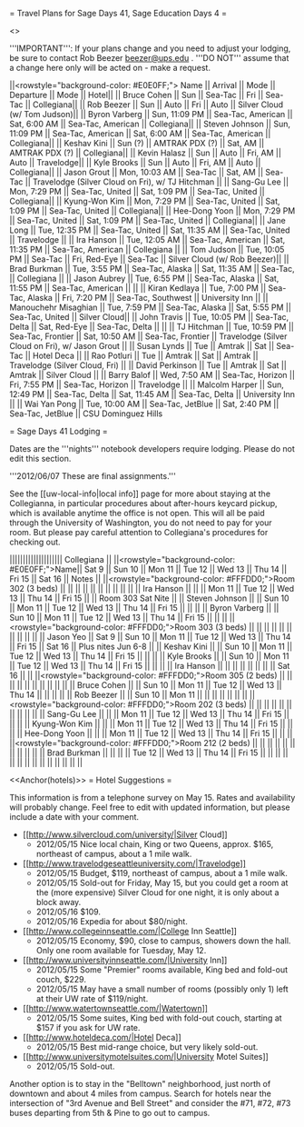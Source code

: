 = Travel Plans for Sage Days 41, Sage Education Days 4 =

<<TableOfContents>>

'''IMPORTANT''': If your plans change and you need to adjust your lodging, be sure to contact Rob Beezer beezer@ups.edu .  '''DO NOT''' assume that a change here only will be acted on - make a request.

||<rowstyle="background-color: #E0E0FF;"> Name ||  Arrival || Mode || Departure || Mode || Hotel||
|| Bruce Cohen             || Sun             || Sea-Tac            || Fri              || Sea-Tac            || Collegiana||
|| Rob Beezer              || Sun             || Auto               || Fri              || Auto               || Silver Cloud (w/ Tom Judson)||
|| Byron Varberg           || Sun,  11:09 PM  || Sea-Tac, American  || Sat,   6:00 AM   || Sea-Tac, American  || Collegiana||
|| Steven Johnson          || Sun,  11:09 PM  || Sea-Tac, American  || Sat,   6:00 AM   || Sea-Tac, American  || Collegiana||
|| Keshav Kini             || Sun (?)         || AMTRAK PDX (?)     || Sat,        AM   || AMTRAK PDX (?)     || Collegiana||
|| Kevin Halasz            || Sun             || Auto               || Fri,        AM   || Auto               || Travelodge||
|| Kyle Brooks             || Sun             || Auto               || Fri,        AM   || Auto               || Collegiana||
|| Jason Grout             || Mon, 10:03 AM   || Sea-Tac            || Sat,        AM   || Sea-Tac            || Travelodge (Silver Cloud on Fri), w/ TJ Hitchman ||
|| Sang-Gu Lee             || Mon,  7:29 PM   || Sea-Tac, United    || Sat,   1:09 PM   || Sea-Tac, United    || Collegiana||
|| Kyung-Won Kim           || Mon,  7:29 PM   || Sea-Tac, United    || Sat,   1:09 PM   || Sea-Tac, United    || Collegiana||
|| Hee-Dong Yoon           || Mon,  7:29 PM   || Sea-Tac, United    || Sat,   1:09 PM   || Sea-Tac, United    || Collegiana||
|| Jane Long               || Tue, 12:35 PM   || Sea-Tac, United    || Sat,  11:35 AM   || Sea-Tac, United    || Travelodge ||
|| Ira Hanson              || Tue, 12:05 AM   || Sea-Tac, American  || Sat,  11:35 PM   || Sea-Tac, American  || Collegiana ||
|| Tom Judson              || Tue, 10:05 PM   || Sea-Tac            || Fri,   Red-Eye   || Sea-Tac            || Silver Cloud (w/ Rob Beezer)||
|| Brad Burkman            || Tue,  3:55 PM   || Sea-Tac, Alaska    || Sat,  11:35 AM   || Sea-Tac,           || Collegiana ||
|| Jason Aubrey            || Tue,  6:55 PM   || Sea-Tac, Alaska    || Sat,  11:55 PM   || Sea-Tac, American || ||
|| Kiran Kedlaya           || Tue,  7:00 PM   || Sea-Tac, Alaska    || Fri,   7:20 PM   || Sea-Tac, Southwest || University Inn ||
|| Manouchehr Misaghian    || Tue,  7:59 PM   || Sea-Tac, Alaska    || Sat,   5:55 PM   || Sea-Tac, United    || Silver Cloud||
|| John Travis             || Tue, 10:05 PM   || Sea-Tac, Delta     || Sat,   Red-Eye   || Sea-Tac, Delta || ||
|| TJ Hitchman             || Tue, 10:59 PM   || Sea-Tac, Frontier  || Sat,  10:50 AM   || Sea-Tac, Frontier  || Travelodge (Silver Cloud on Fri), w/ Jason Grout ||
|| Susan Lynds             || Tue             || Amtrak             || Sat              || Sea-Tac            || Hotel Deca ||
|| Rao Potluri             || Tue             || Amtrak             || Sat              || Amtrak             || Travelodge (Silver Cloud, Fri) ||
|| David Perkinson         || Tue             || Amtrak             || Sat              || Amtrak             || Silver Cloud ||
|| Barry Balof             || Wed,  7:50 AM   || Sea-Tac, Horizon   || Fri,   7:55 PM   || Sea-Tac, Horizon   || Travelodge ||
|| Malcolm Harper          || Sun, 12:49 PM   || Sea-Tac, Delta     || Sat,  11:45 AM   || Sea-Tac, Delta     || University Inn ||
|| Wai Yan Pong            || Tue, 10:00 AM   || Sea-Tac, JetBlue   || Sat,   2:40 PM   || Sea-Tac, JetBlue   || CSU Dominguez Hills


= Sage Days 41 Lodging =

Dates are the '''nights''' notebook developers require lodging.  Please do not edit this section.

'''2012/06/07 These are final assignments.'''

See the [[uw-local-info|local info]] page for more about staying at the Collegianna, in particular procedures about after-hours keycard pickup, which is available anytime the office is not open.  This will all be paid through the University of Washington, you do not need to pay for your room.  But please pay careful attention to Collegiana's procedures for checking out.


|||||||||||||||||||| Collegiana  ||
||<rowstyle="background-color: #E0E0FF;">Name|| Sat  9 || Sun 10 || Mon 11 || Tue 12 || Wed 13 || Thu 14 || Fri 15 || Sat 16 || Notes ||
||<rowstyle="background-color: #FFFDD0;">Room 302 (3 beds) || || || || || || || || || ||
|| Ira Hanson         ||        ||        || Mon 11 || Tue 12 || Wed 13 || Thu 14 || Fri 15 ||        || Room 303 Sat Nite ||
|| Steven Johnson     ||        || Sun 10 || Mon 11 || Tue 12 || Wed 13 || Thu 14 || Fri 15 ||        || ||
|| Byron Varberg      ||        || Sun 10 || Mon 11 || Tue 12 || Wed 13 || Thu 14 || Fri 15 ||        || ||
||<rowstyle="background-color: #FFFDD0;">Room 303 (3 beds) || || || || || || || || || ||
|| Jason Yeo          || Sat  9 || Sun 10 || Mon 11 || Tue 12 || Wed 13 || Thu 14 || Fri 15 || Sat 16 || Plus nites Jun 6-8 ||
|| Keshav Kini        ||        || Sun 10 || Mon 11 || Tue 12 || Wed 13 || Thu 14 || Fri 15 ||        || ||
|| Kyle Brooks        ||        || Sun 10 || Mon 11 || Tue 12 || Wed 13 || Thu 14 || Fri 15 ||        || ||
|| Ira Hanson         ||        ||        ||        ||        ||        ||        ||        || Sat 16 || ||
||<rowstyle="background-color: #FFFDD0;">Room 305 (2 beds) || || || || || || || || || ||
|| Bruce Cohen        ||        || Sun 10 || Mon 11 || Tue 12 || Wed 13 || Thu 14 ||        ||        || ||
|| Rob Beezer         ||        || Sun 10 || Mon 11 ||        ||        ||        ||        ||        || ||
||<rowstyle="background-color: #FFFDD0;">Room 202 (3 beds) || || || || || || || || || ||
|| Sang-Gu Lee        ||        ||        || Mon 11 || Tue 12 || Wed 13 || Thu 14 || Fri 15 ||        || ||
|| Kyung-Won Kim      ||        ||        || Mon 11 || Tue 12 || Wed 13 || Thu 14 || Fri 15 ||        || ||
|| Hee-Dong Yoon      ||        ||        || Mon 11 || Tue 12 || Wed 13 || Thu 14 || Fri 15 ||        || ||
||<rowstyle="background-color: #FFFDD0;">Room 212 (2 beds) || || || || || || || || || ||
|| Brad Burkman       ||        ||        ||        || Tue 12 || Wed 13 || Thu 14 || Fri 15  ||        || ||
||       ||        ||        ||    ||   ||   ||   ||   ||        || ||

<<Anchor(hotels)>>
= Hotel Suggestions =

This information is from a telephone survey on May 15.  Rates and availability will probably change.  Feel free to edit with updated information, but please include a date with your comment.

 * [[http://www.silvercloud.com/university/|Silver Cloud]]
   * 2012/05/15 Nice local chain, King or two Queens, approx. $165, northeast of campus, about a 1 mile walk.
 * [[http://www.travelodgeseattleuniversity.com/|Travelodge]]
   * 2012/05/15 Budget, $119, northeast of campus, about a 1 mile walk.
   * 2012/05/15 Sold-out for Friday, May 15, but you could get a room at the (more expensive) Silver Cloud for one night, it is only about a block away.
   * 2012/05/16 $109.
   * 2012/05/16 Expedia for about $80/night.
 * [[http://www.collegeinnseattle.com/|College Inn Seattle]]
   * 2012/05/15 Economy, $90, close to campus, showers down the hall.  Only one room available for Tuesday, May 12.
 * [[http://www.universityinnseattle.com/|University Inn]]
   * 2012/05/15 Some "Premier" rooms available, King bed and fold-out couch, $229.
   * 2012/05/15 May have a small number of rooms (possibly only 1) left at their UW rate of $119/night.
 * [[http://www.watertownseattle.com/|Watertown]]
   * 2012/05/15 Some suites, King bed with fold-out couch, starting at $157 if you ask for UW rate.
 * [[http://www.hoteldeca.com/|Hotel Deca]]
   * 2012/05/15 Best mid-range choice, but very likely sold-out.
 * [[http://www.universitymotelsuites.com/|University Motel Suites]]
   * 2012/05/15 Sold-out.

Another option is to stay in the "Belltown" neighborhood, just north of downtown and about 4 miles from campus.  Search for hotels near the intersection of "3rd Avenue and Bell Street" and consider the #71, #72, #73 buses departing from 5th & Pine to go out to campus.
